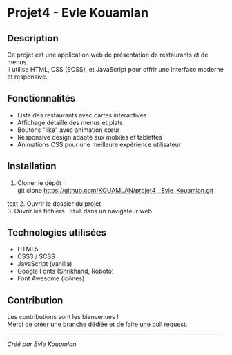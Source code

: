 # Projet4 - Evle Kouamlan

## Description

Ce projet est une application web de présentation de restaurants et de menus.  
Il utilise HTML, CSS (SCSS), et JavaScript pour offrir une interface moderne et responsive.

## Fonctionnalités

- Liste des restaurants avec cartes interactives
- Affichage détaillé des menus et plats
- Boutons "like" avec animation cœur
- Responsive design adapté aux mobiles et tablettes
- Animations CSS pour une meilleure expérience utilisateur

## Installation

1. Cloner le dépôt :  
git clone https://github.com/KOUAMLAN/projet4__Evle_Kouamlan.git

text
2. Ouvrir le dossier du projet  
3. Ouvrir les fichiers `.html` dans un navigateur web

## Technologies utilisées

- HTML5
- CSS3 / SCSS
- JavaScript (vanilla)
- Google Fonts (Shrikhand, Roboto)
- Font Awesome (icônes)

## Contribution

Les contributions sont les bienvenues !  
Merci de créer une branche dédiée et de faire une pull request.

[Repository GitHub]:https://github.com/KOUAMLAN/projet-4
[Version en ligne]:https://KOUAMLAN.github.io/projet4__Evle_Kouamlan/

---

*Créé par Evle Kouamlan*
